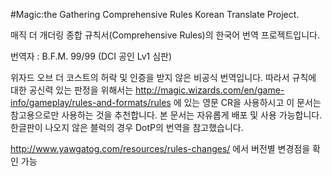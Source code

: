 #Magic:the Gathering Comprehensive Rules Korean Translate Project.

매직 더 개더링 종합 규칙서(Comprehensive Rules)의 한국어 번역 프로젝트입니다.

번역자 : B.F.M. 99/99 (DCI 공인 Lv1 심판)

위자드 오브 더 코스트의 허락 및 인증을 받지 않은 비공식 번역입니다. 따라서 규칙에 대한 공신력 있는 판정을 위해서는
http://magic.wizards.com/en/game-info/gameplay/rules-and-formats/rules 에 있는 영문 CR을 사용하시고
이 문서는 참고용으로만 사용하는 것을 추천합니다.
본 문서는 자유롭게 배포 및 사용 가능합니다.
한글판이 나오지 않은 블럭의 경우 DotP의 번역을 참고했습니다.

http://www.yawgatog.com/resources/rules-changes/ 에서 버전별 변경점을 확인 가능
